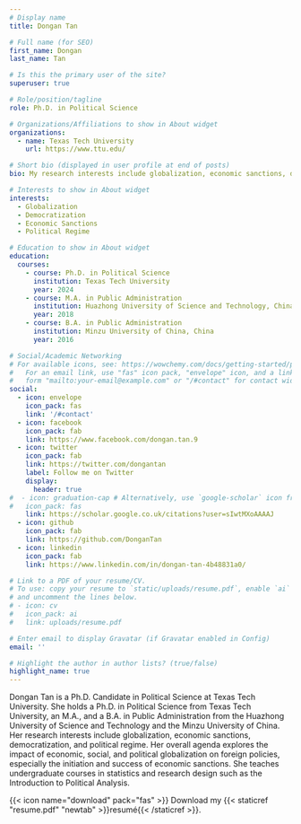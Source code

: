 ```yaml
---
# Display name
title: Dongan Tan

# Full name (for SEO)
first_name: Dongan
last_name: Tan

# Is this the primary user of the site?
superuser: true

# Role/position/tagline
role: Ph.D. in Political Science

# Organizations/Affiliations to show in About widget
organizations:
  - name: Texas Tech University
    url: https://www.ttu.edu/

# Short bio (displayed in user profile at end of posts)
bio: My research interests include globalization, economic sanctions, democratization, and political regime.

# Interests to show in About widget
interests:
  - Globalization
  - Democratization
  - Economic Sanctions
  - Political Regime

# Education to show in About widget
education:
  courses:
    - course: Ph.D. in Political Science
      institution: Texas Tech University
      year: 2024
    - course: M.A. in Public Administration 
      institution: Huazhong University of Science and Technology, China
      year: 2018
    - course: B.A. in Public Administration
      institution: Minzu University of China, China
      year: 2016

# Social/Academic Networking
# For available icons, see: https://wowchemy.com/docs/getting-started/page-builder/#icons
#   For an email link, use "fas" icon pack, "envelope" icon, and a link in the
#   form "mailto:your-email@example.com" or "/#contact" for contact widget.
social:
  - icon: envelope
    icon_pack: fas
    link: '/#contact'
  - icon: facebook
    icon_pack: fab
    link: https://www.facebook.com/dongan.tan.9
  - icon: twitter
    icon_pack: fab
    link: https://twitter.com/dongantan
    label: Follow me on Twitter
    display:
      header: true
#  - icon: graduation-cap # Alternatively, use `google-scholar` icon from `ai` icon pack
#   icon_pack: fas
    link: https://scholar.google.co.uk/citations?user=sIwtMXoAAAAJ
  - icon: github
    icon_pack: fab
    link: https://github.com/DonganTan
  - icon: linkedin
    icon_pack: fab
    link: https://www.linkedin.com/in/dongan-tan-4b48831a0/

# Link to a PDF of your resume/CV.
# To use: copy your resume to `static/uploads/resume.pdf`, enable `ai` icons in `params.yaml`,
# and uncomment the lines below.
# - icon: cv
#   icon_pack: ai
#   link: uploads/resume.pdf

# Enter email to display Gravatar (if Gravatar enabled in Config)
email: ''

# Highlight the author in author lists? (true/false)
highlight_name: true
---
```


Dongan Tan is a Ph.D. Candidate in Political Science at Texas Tech University. She holds a Ph.D. in Political Science from Texas Tech University, an M.A., and a B.A. in Public Administration from the Huazhong University of Science and Technology and the Minzu University of China. Her research interests include globalization, economic sanctions, democratization, and political regime. Her overall agenda explores the impact of economic, social, and political globalization on foreign policies, especially the initiation and success of economic sanctions. She teaches undergraduate courses in statistics and research design such as the Introduction to Political Analysis.

{{< icon name="download" pack="fas" >}} Download my {{< staticref "resume.pdf" "newtab" >}}resumé{{< /staticref >}}.
